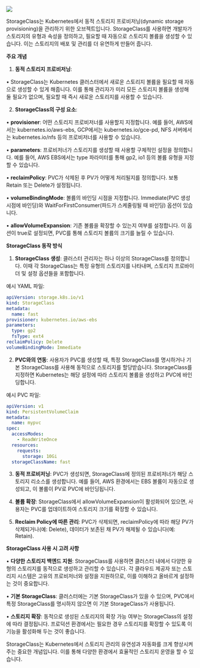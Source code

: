 ![](www.udemy.com_course_certified-kubernetes-application-developer_learn_lecture_12361594%20(1).png)

StorageClass는 Kubernetes에서 동적 스토리지 프로비저닝(dynamic storage provisioning)을 관리하기 위한 오브젝트입니다. StorageClass를 사용하면 개발자가 스토리지의 유형과 속성을 정의하고, 필요할 때 자동으로 스토리지 볼륨을 생성할 수 있습니다. 이는 스토리지의 배포 및 관리를 더 유연하게 만들어 줍니다.

  

**주요 개념**


1. **동적 스토리지 프로비저닝**:

• StorageClass는 Kubernetes 클러스터에서 새로운 스토리지 볼륨을 필요할 때 자동으로 생성할 수 있게 해줍니다. 이를 통해 관리자가 미리 모든 스토리지 볼륨을 생성해 둘 필요가 없으며, 필요할 때 즉시 새로운 스토리지를 사용할 수 있습니다.

2. **StorageClass의 구성 요소**:

• **provisioner**: 어떤 스토리지 프로비저너를 사용할지 지정합니다. 예를 들어, AWS에서는 kubernetes.io/aws-ebs, GCP에서는 kubernetes.io/gce-pd, NFS 서버에서는 kubernetes.io/nfs 등의 프로비저너를 사용할 수 있습니다.

• **parameters**: 프로비저너가 스토리지를 생성할 때 사용할 구체적인 설정을 정의합니다. 예를 들어, AWS EBS에서는 type 파라미터를 통해 gp2, io1 등의 볼륨 유형을 지정할 수 있습니다.

• **reclaimPolicy**: PVC가 삭제된 후 PV가 어떻게 처리될지를 정의합니다. 보통 Retain 또는 Delete가 설정됩니다.

• **volumeBindingMode**: 볼륨의 바인딩 시점을 지정합니다. Immediate(PVC 생성 시점에 바인딩)와 WaitForFirstConsumer(파드가 스케줄링될 때 바인딩) 옵션이 있습니다.

• **allowVolumeExpansion**: 기존 볼륨을 확장할 수 있는지 여부를 설정합니다. 이 옵션이 true로 설정되면, PVC를 통해 스토리지 볼륨의 크기를 늘릴 수 있습니다.



**StorageClass 동작 방식**

  

1. **StorageClass 생성**: 클러스터 관리자는 하나 이상의 StorageClass를 정의합니다. 이때 각 StorageClass는 특정 유형의 스토리지를 나타내며, 스토리지 프로바이더 및 설정 옵션들을 포함합니다.

예시 YAML 파일:

```yml
apiVersion: storage.k8s.io/v1
kind: StorageClass
metadata:
  name: fast
provisioner: kubernetes.io/aws-ebs
parameters:
  type: gp2
  fsType: ext4
reclaimPolicy: Delete
volumeBindingMode: Immediate
```


2. **PVC와의 연동**: 사용자가 PVC를 생성할 때, 특정 StorageClass를 명시하거나 기본 StorageClass를 사용해 동적으로 스토리지를 할당받습니다. StorageClass를 지정하면 Kubernetes는 해당 설정에 따라 스토리지 볼륨을 생성하고 PVC에 바인딩합니다.

예시 PVC 파일:

```yml
apiVersion: v1
kind: PersistentVolumeClaim
metadata:
  name: mypvc
spec:
  accessModes:
    - ReadWriteOnce
  resources:
    requests:
      storage: 10Gi
  storageClassName: fast
```


3. **동적 프로비저닝**: PVC가 생성되면, StorageClass에 정의된 프로비저너가 해당 스토리지 리소스를 생성합니다. 예를 들어, AWS 환경에서는 EBS 볼륨이 자동으로 생성되고, 이 볼륨이 PV로 PVC에 바인딩됩니다.

4. **볼륨 확장**: StorageClass에서 allowVolumeExpansion이 활성화되어 있으면, 사용자는 PVC를 업데이트하여 스토리지 크기를 확장할 수 있습니다.

5. **Reclaim Policy에 따른 관리**: PVC가 삭제되면, reclaimPolicy에 따라 해당 PV가 삭제되거나(예: Delete), 데이터가 보존된 채 PV가 해제될 수 있습니다(예: Retain).

  

**StorageClass 사용 시 고려 사항**

  

• **다양한 스토리지 백엔드 지원**: StorageClass를 사용하면 클러스터 내에서 다양한 유형의 스토리지를 동적으로 생성하고 관리할 수 있습니다. 각 클라우드 제공자 또는 스토리지 시스템은 고유의 프로비저너와 설정을 지원하므로, 이를 이해하고 올바르게 설정하는 것이 중요합니다.

• **기본 StorageClass**: 클러스터에는 기본 StorageClass가 있을 수 있으며, PVC에서 특정 StorageClass를 명시하지 않으면 이 기본 StorageClass가 사용됩니다.

• **스토리지 확장**: 동적으로 생성된 스토리지의 확장 가능 여부는 StorageClass의 설정에 따라 결정됩니다. 프로덕션 환경에서는 필요한 경우 스토리지를 확장할 수 있도록 이 기능을 활성화해 두는 것이 좋습니다.

  

StorageClass는 Kubernetes에서 스토리지 관리의 유연성과 자동화를 크게 향상시켜주는 중요한 개념입니다. 이를 통해 다양한 환경에서 효율적인 스토리지 운영을 할 수 있습니다.